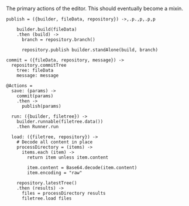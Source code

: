 The primary actions of the editor. This should eventually become a mixin.

    publish = ({builder, fileData, repository}) ->,.p.,p,.p,p
      
        builder.build(fileData)
        .then (build) ->
          branch = repository.branch()
    
          repository.publish builder.standAlone(build, branch)
    
    commit = ({fileData, repository, message}) ->
      repository.commitTree
        tree: fileData
        message: message

    @Actions =
      save: (params) ->
        commit(params)
        .then ->
          publish(params)
    
      run: ({builder, filetree}) ->
        builder.runnable(filetree.data())
        .then Runner.run

      load: ({filetree, repository}) ->
        # Decode all content in place
        processDirectory = (items) ->
          items.each (item) ->
            return item unless item.content
    
            item.content = Base64.decode(item.content)
            item.encoding = "raw"
    
        repository.latestTree()
        .then (results) ->
          files = processDirectory results
          filetree.load files
